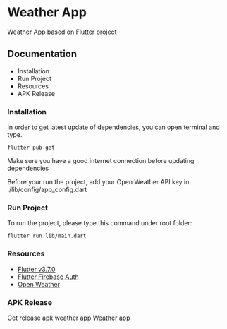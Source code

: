 # Weather App

Weather App based on Flutter project

## Documentation
 - Installation
 - Run Project
 - Resources
 - APK Release

### Installation

In order to get latest update of dependencies, you can open terminal and type. 
```shell
flutter pub get
```
Make sure you have a good internet connection before updating dependencies

Before your run the project, add your Open Weather API key in ./lib/config/app_config.dart 

### Run Project

To run the project, please type this command under root folder:
```shell
flutter run lib/main.dart
```

### Resources

- [Flutter v3.7.0](https://docs.flutter.dev/release/archive)
- [Flutter Firebase Auth](https://firebase.flutter.dev/docs/auth/usage/)
- [Open Weather](https://openweathermap.org/)

### APK Release

Get release apk weather app [Weather app](https://drive.google.com/file/d/1T4lk-xX4k6LOQiwzaaIV9rGrjlefOo8a/view?usp=sharing)